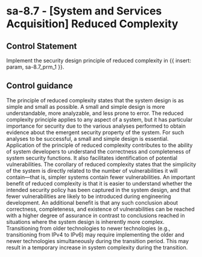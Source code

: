 # sa-8.7 - \[System and Services Acquisition\] Reduced Complexity

## Control Statement

Implement the security design principle of reduced complexity in {{ insert: param, sa-8.7_prm_1 }}.

## Control guidance

The principle of reduced complexity states that the system design is as simple and small as possible. A small and simple design is more understandable, more analyzable, and less prone to error. The reduced complexity principle applies to any aspect of a system, but it has particular importance for security due to the various analyses performed to obtain evidence about the emergent security property of the system. For such analyses to be successful, a small and simple design is essential. Application of the principle of reduced complexity contributes to the ability of system developers to understand the correctness and completeness of system security functions. It also facilitates identification of potential vulnerabilities. The corollary of reduced complexity states that the simplicity of the system is directly related to the number of vulnerabilities it will contain—that is, simpler systems contain fewer vulnerabilities. An important benefit of reduced complexity is that it is easier to understand whether the intended security policy has been captured in the system design, and that fewer vulnerabilities are likely to be introduced during engineering development. An additional benefit is that any such conclusion about correctness, completeness, and existence of vulnerabilities can be reached with a higher degree of assurance in contrast to conclusions reached in situations where the system design is inherently more complex. Transitioning from older technologies to newer technologies (e.g., transitioning from IPv4 to IPv6) may require implementing the older and newer technologies simultaneously during the transition period. This may result in a temporary increase in system complexity during the transition.
